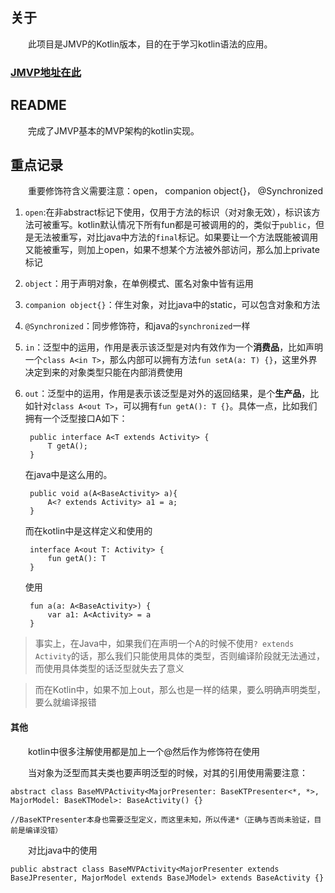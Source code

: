 ## 关于 ##

　　此项目是JMVP的Kotlin版本，目的在于学习kotlin语法的应用。

### [JMVP地址在此](https://github.com/jianyuyouhun/JMVP) ###

## README ##

　　完成了JMVP基本的MVP架构的kotlin实现。

## 重点记录 ##

　　重要修饰符含义需要注意：open， companion object{}， @Synchronized

  
1. `open`:在非abstract标记下使用，仅用于方法的标识（对对象无效），标识该方法可被重写。kotlin默认情况下所有fun都是可被调用的的，类似于`public`，但是无法被重写，对比java中方法的`final`标记。如果要让一个方法既能被调用又能被重写，则加上open，如果不想某个方法被外部访问，那么加上private标记
2. `object`：用于声明对象，在单例模式、匿名对象中皆有运用
3. `companion object{}`：伴生对象，对比java中的static，可以包含对象和方法
4. `@Synchronized`：同步修饰符，和java的`synchronized`一样
4. `in`：泛型中的运用，作用是表示该泛型是对内有效作为一个**消费品**，比如声明一个`class A<in T>`，那么内部可以拥有方法`fun setA(a: T) {}`，这里外界决定到来的对象类型只能在内部消费使用
5. `out`：泛型中的运用，作用是表示该泛型是对外的返回结果，是个**生产品**，比如针对`class A<out T>`，可以拥有`fun getA(): T {}`。具体一点，比如我们拥有一个泛型接口A如下：
	
		public interface A<T extends Activity> {
	        T getA();
	    }

	在java中是这么用的。

		public void a(A<BaseActivity> a){
        	A<? extends Activity> a1 = a;
    	}

	而在kotlin中是这样定义和使用的

		interface A<out T: Activity> {
			fun getA(): T
		}

	使用

		fun a(a: A<BaseActivity>) {
			var a1: A<Activity> = a
		}

> 事实上，在Java中，如果我们在声明一个A的时候不使用`? extends Activity`的话，那么我们只能使用具体的类型，否则编译阶段就无法通过，而使用具体类型的话泛型就失去了意义

> 而在Kotlin中，如果不加上out，那么也是一样的结果，要么明确声明类型，要么就编译报错


#### 其他 ####

　　kotlin中很多注解使用都是加上一个@然后作为修饰符在使用

　　当对象为泛型而其夫类也要声明泛型的时候，对其的引用使用需要注意：

	abstract class BaseMVPActivity<MajorPresenter: BaseKTPresenter<*, *>, MajorModel: BaseKTModel>: BaseActivity() {}

	//BaseKTPresenter本身也需要泛型定义，而这里未知，所以传递*（正确与否尚未验证，目前是编译没错）

　　对比java中的使用

	public abstract class BaseMVPActivity<MajorPresenter extends BaseJPresenter, MajorModel extends BaseJModel> extends BaseActivity {}


